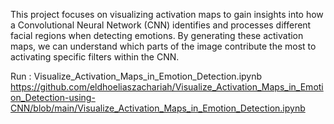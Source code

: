 This project focuses on visualizing activation maps to gain insights into how a Convolutional Neural Network (CNN) identifies and processes different facial regions when detecting emotions. 
By generating these activation maps, we can understand which parts of the image contribute the most to activating specific filters within the CNN.

Run : Visualize_Activation_Maps_in_Emotion_Detection.ipynb
https://github.com/eldhoeliaszachariah/Visualize_Activation_Maps_in_Emotion_Detection-using-CNN/blob/main/Visualize_Activation_Maps_in_Emotion_Detection.ipynb
